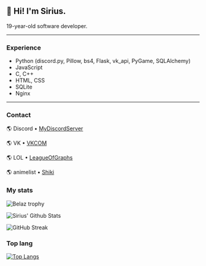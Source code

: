 ## 👋 **Hi! I'm Sirius.**  

19-year-old software developer.

---

### Experience

- Python (discord.py, Pillow, bs4, Flask, vk_api, PyGame, SQLAlchemy)  
- JavaScript
- С, C++
- HTML, CSS  
- SQLite
- Nginx

---

### Contact


🌎 Discord • [MyDiscordServer](https://discord.gg/RvpgayjGDw)

🌎 VK • [VKCOM](https://vk.com/id594567825)

🌎 LOL • [LeagueOfGraphs](https://www.leagueofgraphs.com/summoner/ru/BelazGOD)

🌎 animelist • [Shiki](https://shikimori.one/NightGod)


### My stats


![Belaz trophy](https://github-profile-trophy.vercel.app/?username=51Sirius)


![Sirius' Github Stats](https://github-readme-stats.vercel.app/api?username=51Sirius&hide=issues,prs&show_icons=true&theme=radical)


![GitHub Streak](https://github-readme-streak-stats.herokuapp.com/?user=51Sirius&show_icons=true&theme=radical)


### Top lang

[![Top Langs](https://github-readme-stats.vercel.app/api/top-langs/?username=51Sirius&show_icons=true&theme=radical)](https://github.com/anuraghazra/github-readme-stats)

